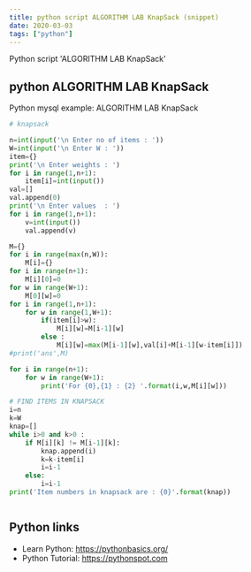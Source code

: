 ```yaml
---
title: python script ALGORITHM LAB KnapSack (snippet)
date: 2020-03-03
tags: ["python"]
---
```

Python script 'ALGORITHM LAB KnapSack'


## python ALGORITHM LAB KnapSack

Python mysql example: ALGORITHM LAB KnapSack

```python
# knapsack

n=int(input('\n Enter no of items : '))
W=int(input('\n Enter W : '))
item={}
print('\n Enter weights : ')
for i in range(1,n+1):
    item[i]=int(input())
val=[]
val.append(0)
print('\n Enter values  : ')
for i in range(1,n+1):
    v=int(input())
    val.append(v)

M={}
for i in range(max(n,W)):
    M[i]={}
for i in range(n+1):
    M[i][0]=0
for w in range(W+1):
    M[0][w]=0
for i in range(1,n+1):
    for w in range(1,W+1):
        if(item[i]>w):
            M[i][w]=M[i-1][w]
        else :
            M[i][w]=max(M[i-1][w],val[i]+M[i-1][w-item[i]])
#print('ans',M)

for i in range(n+1):
    for w in range(W+1):
        print('For {0},{1} : {2} '.format(i,w,M[i][w]))

# FIND ITEMS IN KNAPSACK
i=n
k=W
knap=[]
while i>0 and k>0 :
    if M[i][k] != M[i-1][k]:
        knap.append(i)
        k=k-item[i]
        i=i-1
    else:
        i=i-1
print('Item numbers in knapsack are : {0}'.format(knap))



```

## Python links

- Learn Python: https://pythonbasics.org/
- Python Tutorial: https://pythonspot.com
